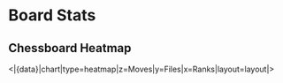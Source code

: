 # Board Stats

## Chessboard Heatmap

<|{data}|chart|type=heatmap|z=Moves|y=Files|x=Ranks|layout=layout|>
